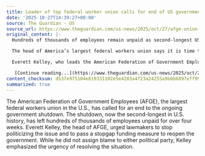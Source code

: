 ```yaml
---
title: Leader of top federal worker union calls for end of US government shutdown
date: '2025-10-27T14:39:27+00:00'
source: The Guardian - US
source_url: https://www.theguardian.com/us-news/2025/oct/27/afge-union-government-shutdown-federal-workers
original_content: |-
  Hundreds of thousands of employees remain unpaid as second-longest US shutdown stretches into fourth week

  The head of America’s largest federal workers union says it is time to end the [government shutdown](https://www.theguardian.com/us-news/us-federal-government-shutdown-2025), now the second-longest in US history, as hundreds of thousands of employees [miss another round of paychecks](https://www.theguardian.com/us-news/2025/oct/25/federal-workers-government-shutdown-pay-anxiety).

  Everett Kelley, who leads the American Federation of Government Employees representing more than 800,000 workers, avoided assigning blame to either party in the Monday morning letter but said lawmakers must stop playing politics and pass a stopgap funding measure to reopen the government, its closure now eclipsing the four-week mark.

   [Continue reading...](https://www.theguardian.com/us-news/2025/oct/27/afge-union-government-shutdown-federal-workers)
content_checksum: d537e975104e819331102e5e4203a4f23a24255a9b0b6897eff99d3687f61af1
summarized: true
---
```


The American Federation of Government Employees (AFGE), the largest federal workers union in the U.S., has called for an end to the ongoing government shutdown. The shutdown, now the second-longest in U.S. history, has left hundreds of thousands of employees unpaid for over four weeks. Everett Kelley, the head of AFGE, urged lawmakers to stop politicizing the issue and to pass a stopgap funding measure to reopen the government. While he did not assign blame to either political party, Kelley emphasized the urgency of resolving the situation.